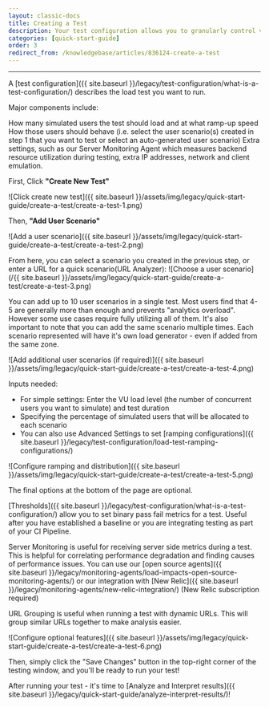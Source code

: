 ```yaml
---
layout: classic-docs
title: Creating a Test
description: Your test configuration allows you to granularly control various aspects of the test including ramping and geographical distrobution.
categories: [quick-start-guide]
order: 3
redirect_from: /knowledgebase/articles/836124-create-a-test
---
```


***


A [test configuration]({{ site.baseurl }}/legacy/test-configuration/what-is-a-test-configuration/) describes the load test you want to run.

Major components include:

How many simulated users the test should load and at what ramp-up speed
How those users should behave (i.e. select the user scenario(s) created in step 1 that you want to test or select an auto-generated user scenario)
Extra settings, such as our Server Monitoring Agent which measures backend resource utilization during testing, extra IP addresses, network and client emulation.

First, Click **"Create New Test"**



![Click create new test]({{ site.baseurl }}/assets/img/legacy/quick-start-guide/create-a-test/create-a-test-1.png)



Then, **"Add User Scenario"**

![Add a user scenario]({{ site.baseurl }}/assets/img/legacy/quick-start-guide/create-a-test/create-a-test-2.png)


From here, you can select a scenario you created in the previous step, or enter a URL for a quick scenario(URL Analyzer):
![Choose a user scenario](/{{ site.baseurl }}/assets/img/legacy/quick-start-guide/create-a-test/create-a-test-3.png)

You can add up to 10 user scenarios in a single test.  Most users find that 4-5 are generally more than enough and prevents "analytics overload". However some use cases require fully utilizing all of them.  It's also important to note that you can add the same scenario multiple times.  Each scenario represented will have it's own load generator - even if added from the same zone.

![Add additional user scenarios (if required)]({{ site.baseurl }}/assets/img/legacy/quick-start-guide/create-a-test/create-a-test-4.png)





Inputs needed:
- For simple settings: Enter the VU load level (the number of concurrent users you want to simulate) and test duration
- Specifying the percentage of simulated users that will be allocated to each scenario
- You can also use Advanced Settings to set [ramping configurations]({{ site.baseurl }}/legacy/test-configuration/load-test-ramping-configurations/)

![Configure ramping and distribution]({{ site.baseurl }}/assets/img/legacy/quick-start-guide/create-a-test/create-a-test-5.png)



The final options at the bottom of the page are optional.

[Thresholds]({{ site.baseurl }}/legacy/test-configuration/what-is-a-test-configuration/) allow you to set binary pass fail metrics for a test.  Useful after you have established a baseline or you are integrating testing as part of your CI Pipeline.

Server Monitoring is useful for receiving server side metrics during a test.  This is helpful for correlating performance degradation and finding causes of performance issues. You can use our [open source agents]({{ site.baseurl }}/legacy/monitoring-agents/load-impacts-open-source-monitoring-agents/) or our integration with [New Relic]({{ site.baseurl }}/legacy/monitoring-agents/new-relic-integration/) (New Relic subscription required)

URL Grouping is useful when running a test with dynamic URLs. This will group similar URLs together to make analysis easier.

![Configure optional features]({{ site.baseurl }}/assets/img/legacy/quick-start-guide/create-a-test/create-a-test-6.png)


Then, simply click the "Save Changes" button in the top-right corner of the testing window, and you'll be ready to run your test!


After running your test - it's time to [Analyze and Interpret results]({{ site.baseurl }}/legacy/quick-start-guide/analyze-interpret-results/)!
